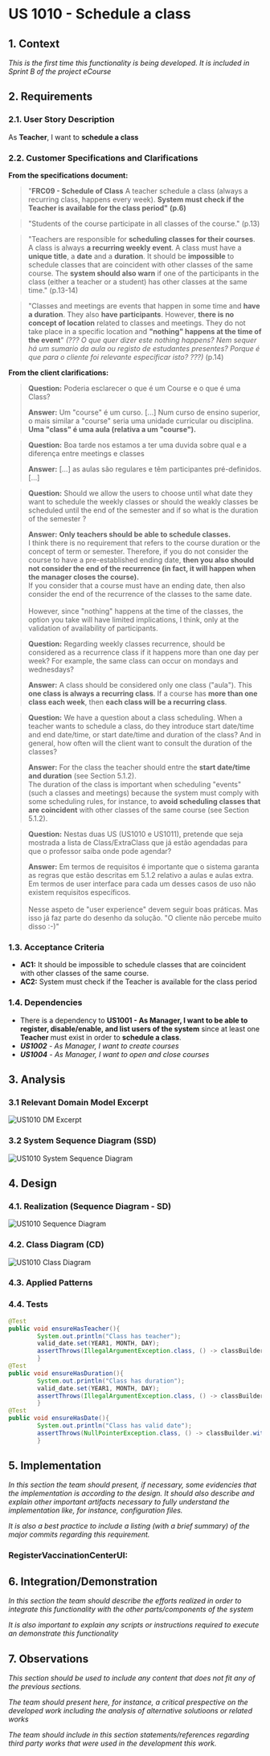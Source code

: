 # US 1010 - Schedule a class

## 1. Context

*This is the first time this functionality is being developed. It is included in Sprint B of the project eCourse*

## 2. Requirements


### 2.1. User Story Description

As **Teacher**, I want to **schedule a class**


### 2.2. Customer Specifications and Clarifications


**From the specifications document:**
>"**FRC09 - Schedule of Class** A teacher schedule a class (always a recurring class, happens every week). **System must check if the Teacher is available for the class period" (p.6)**

>"Students of the course participate in all classes of the course." (p.13)

>"Teachers are responsible for **scheduling classes for their courses**. A class is always **a recurring
> weekly event**. A class must have a **unique title**, a **date** and a **duration**. It should be **impossible** to
> schedule classes that are coincident with other classes of the same course. The **system should also warn** if one of the participants in the class (either a teacher or a student) has other classes
> at the same time." (p.13-14)

>"Classes and meetings are events that happen in some time and **have a duration**. They also **have
participants**. However, **there is no concept of location** related to classes and meetings. They do
not take place in a specific location and **"nothing" happens at the time of the event**" _(??? O que quer dizer este nothing happens? Nem sequer há um sumario da aula ou registo de estudantes presentes? Porque é que para o cliente foi relevante especificar isto? ???)_ (p.14)


**From the client clarifications:**

> **Question:** Poderia esclarecer o que é um Course e o que é uma Class?
>
> **Answer:** Um "course" é um curso. [...]  Num curso de ensino superior, o mais similar a "course" seria uma unidade curricular ou disciplina.
>             <br> **Uma "class" é uma aula (relativa a um "course").**

> **Question:** Boa tarde nos estamos a ter uma duvida sobre qual e a diferença entre meetings e classes
>
> **Answer:** [...] as aulas são regulares e têm participantes pré-definidos. [...]

> **Question:** Should we allow the users to choose until what date they want to schedule the weekly classes or should the weakly classes be scheduled until the end of the semester and if so what is the duration of the semester ?
>
> **Answer:** **Only teachers should be able to schedule classes.**
>             <br> I think there is no requirement that refers to the course duration or the concept of term or semester. Therefore, if you do not consider the course to have a pre-established ending date, **then you also should not consider the end of the recurrence (in fact, it will happen when the manager closes the course).**
>             <br>If you consider that a course must have an ending date, then also consider the end of the recurrence of the classes to the same date.
>             <br><br>However, since "nothing" happens at the time of the classes, the option you take will have limited implications, I think, only at the validation of availability of participants.

> **Question:** Regarding weekly classes recurrence, should be considered as a recurrence class if it happens more than one day per week? For example, the same class can occur on mondays and wednesdays?
>
> **Answer:** A class should be considered only one class ("aula"). This **one class is always a recurring class**. If a course has **more than one class each week**, then **each class will be a recurring class**.

> **Question:** We have a question about a class scheduling. When a teacher wants to schedule a class, do they introduce start date/time and end date/time, or start date/time and duration of the class? And in general, how often will the client want to consult the duration of the classes?
>
> **Answer:** For the class the teacher should entre the **start date/time and duration** (see Section 5.1.2).
>             <br>The duration of the class is important when scheduling "events" (such a classes and meetings) because the system must comply with some scheduling rules, for instance, to **avoid scheduling classes that are coincident** with other classes of the same course (see Section 5.1.2).

> **Question:** Nestas duas US (US1010 e US1011), pretende que seja mostrada a lista de Class/ExtraClass que já estão agendadas para que o professor saiba onde pode agendar?
>
> **Answer:** Em termos de requisitos é importante que o sistema garanta as regras que estão descritas em 5.1.2 relativo a aulas e aulas extra. Em termos de user interface para cada um desses casos de uso não existem requisitos específicos.
<br><br>Nesse aspeto de "user experience" devem seguir boas práticas. Mas isso já faz parte do desenho da solução. "O cliente não percebe muito disso :-)"



### 1.3. Acceptance Criteria ###

* **AC1:** It should be impossible to schedule classes that are coincident with other classes of the same course.
* **AC2:** System must check if the Teacher is available for the class period



### 1.4. Dependencies ###

* There is a dependency to **US1001 - As Manager, I want to be able to register, disable/enable, and list users of the system** since at least one **Teacher** must exist in order to **schedule a class**.
  <br>
* _**US1002** - As Manager, I want to create courses_
  <br>
* _**US1004** - As Manager, I want to open and close courses_


## 3. Analysis


### 3.1 Relevant Domain Model Excerpt

![US1010 DM Excerpt](./DM_Excerpt_1010.svg)

### 3.2 System Sequence Diagram (SSD)

![US1010 System Sequence Diagram](./US1010_SSD.svg "US1010_SSD")


## 4. Design


### 4.1. Realization (Sequence Diagram - SD)

![US1010 Sequence Diagram](./US1010_SD.svg "US1010_SD")

### 4.2. Class Diagram (CD)

![US1010 Class Diagram](./US1010_CD.svg "US1010_CD")

### 4.3. Applied Patterns

### 4.4. Tests

```java
@Test
public void ensureHasTeacher(){
        System.out.println("Class has teacher");
        valid_date.set(YEAR1, MONTH, DAY);
        assertThrows(IllegalArgumentException.class, () -> classBuilder.withDuration(DURATION).withTitle(TITLE).withDay(valid_date).withTeacher(null).withTime(TIME).withCourse(course).build());
        }
@Test
public void ensureHasDuration(){
        System.out.println("Class has duration");
        valid_date.set(YEAR1, MONTH, DAY);
        assertThrows(IllegalArgumentException.class, () -> classBuilder.withDuration(-1).withTitle(TITLE).withDay(valid_date).withTeacher(teacher1).withTime(TIME).withCourse(course).build());
        }
@Test
public void ensureHasDate(){
        System.out.println("Class has valid date");
        assertThrows(NullPointerException.class, () -> classBuilder.withDuration(DURATION).withTitle(TITLE).withDay(null).withTeacher(teacher1).withTime(TIME).withCourse(course).build());
        }
```


## 5. Implementation

*In this section the team should present, if necessary, some evidencies that the implementation is according to the design. It should also describe and explain other important artifacts necessary to fully understand the implementation like, for instance, configuration files.*

*It is also a best practice to include a listing (with a brief summary) of the major commits regarding this requirement.*

### **RegisterVaccinationCenterUI:**


## 6. Integration/Demonstration

*In this section the team should describe the efforts realized in order to integrate this functionality with the other parts/components of the system*

*It is also important to explain any scripts or instructions required to execute an demonstrate this functionality*

## 7. Observations

*This section should be used to include any content that does not fit any of the previous sections.*

*The team should present here, for instance, a critical prespective on the developed work including the analysis of alternative solutioons or related works*

*The team should include in this section statements/references regarding third party works that were used in the development this work.*
